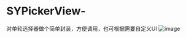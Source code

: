 # SYPickerView-
对单轮选择器做个简单封装，方便调用，也可根据需要自定义UI
![image](http://github.com/anchoriter/SYPickerView-/raw/master/image/1.jpg)
